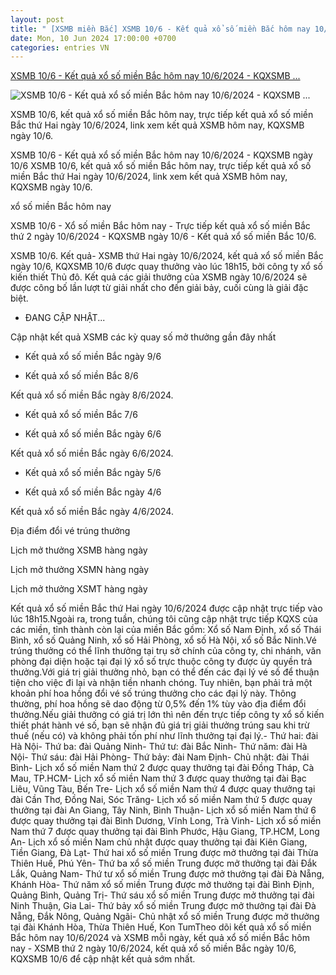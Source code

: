 ```yaml
---
layout: post
title: " [XSMB miền Bắc] XSMB 10/6 - Kết quả xổ số miền Bắc hôm nay 10/6/2024 - KQXSMB ..."
date: Mon, 10 Jun 2024 17:00:00 +0700
categories: entries VN
---
```

[XSMB 10/6 - Kết quả xổ số miền Bắc hôm nay 10/6/2024 - KQXSMB ...](https://phapluat.suckhoedoisong.vn/xsmb-10-6-ket-qua-xo-so-mien-bac-hom-nay-10-6-2024-kqxsmb-ngay-10-6-54647.html)

![XSMB 10/6 - Kết quả xổ số miền Bắc hôm nay 10/6/2024 - KQXSMB ...](https://skds.1cdn.vn/thumbs/1200x630/2024/06/10/suckhoedoisong.qltns.mediacdn.vn-zoom-600_315-324455921873985536-2024-5-24-_ket-qua-xo-so-mien-bac-hom-nay-1716541473124454115069.jpg)

XSMB 10/6, kết quả xổ số miền Bắc hôm nay, trực tiếp kết quả xổ số miền Bắc thứ Hai ngày 10/6/2024, link xem kết quả XSMB hôm nay, KQXSMB ngày 10/6.

XSMB 10/6 - Kết quả xổ số miền Bắc hôm nay 10/6/2024 - KQXSMB ngày 10/6 XSMB 10/6, kết quả xổ số miền Bắc hôm nay, trực tiếp kết quả xổ số miền Bắc thứ Hai ngày 10/6/2024, link xem kết quả XSMB hôm nay, KQXSMB ngày 10/6.

xổ số miền Bắc hôm nay

XSMB 10/6 - Xổ số miền Bắc hôm nay - Trực tiếp kết quả xổ số miền Bắc thứ 2 ngày 10/6/2024 - KQXSMB ngày 10/6 - Kết quả xổ số miền Bắc 10/6.

XSMB 10/6. Kết quả- XSMB thứ Hai ngày 10/6/2024, kết quả xổ số miền Bắc ngày 10/6, KQXSMB 10/6 được quay thưởng vào lúc 18h15, bởi công ty xổ số kiến thiết Thủ đô. Kết quả các giải thưởng của XSMB ngày 10/6/2024 sẽ được công bố lần lượt từ giải nhất cho đến giải bảy, cuối cùng là giải đặc biệt.

* ĐANG CẬP NHẬT...

Cập nhật kết quả XSMB các kỳ quay số mở thưởng gần đây nhất

- Kết quả xổ số miền Bắc ngày 9/6

- Kết quả xổ số miền Bắc 8/6

Kết quả xổ số miền Bắc ngày 8/6/2024.

- Kết quả xổ số miền Bắc 7/6

- Kết quả xổ số miền Bắc ngày 6/6

Kết quả xổ số miền Bắc ngày 6/6/2024.

- Kết quả xổ số miền Bắc ngày 5/6

- Kết quả xổ số miền Bắc ngày 4/6

Kết quả xổ số miền Bắc ngày 4/6/2024.

Địa điểm đổi vé trúng thưởng



Lịch mở thưởng XSMB hàng ngày

Lịch mở thưởng XSMN hàng ngày

Lịch mở thưởng XSMT hàng ngày

Kết quả xổ số miền Bắc thứ Hai ngày 10/6/2024 được cập nhật trực tiếp vào lúc 18h15.Ngoài ra, trong tuần, chúng tôi cũng cập nhật trực tiếp KQXS của các miền, tỉnh thành còn lại của miền Bắc gồm: Xổ số Nam Định, xổ số Thái Bình, xổ số Quảng Ninh, xổ số Hải Phòng, xổ số Hà Nội, xổ số Bắc Ninh.Vé trúng thưởng có thể lĩnh thưởng tại trụ sở chính của công ty, chi nhánh, văn phòng đại diện hoặc tại đại lý xổ số trực thuộc công ty được ủy quyền trả thưởng.Với giá trị giải thưởng nhỏ, bạn có thể đến các đại lý vé số để thuận tiện cho việc đi lại và nhận tiền nhanh chóng. Tuy nhiên, bạn phải trả một khoản phí hoa hồng đổi vé số trúng thưởng cho các đại lý này. Thông thường, phí hoa hồng sẽ dao động từ 0,5% đến 1% tùy vào địa điểm đổi thưởng.Nếu giải thưởng có giá trị lớn thì nên đến trực tiếp công ty xổ số kiến thiết phát hành vé số, bạn sẽ nhận đủ giá trị giải thưởng trúng sau khi trừ thuế (nếu có) và không phải tốn phí như lĩnh thưởng tại đại lý.- Thứ hai: đài Hà Nội- Thứ ba: đài Quảng Ninh- Thứ tư: đài Bắc Ninh- Thứ năm: đài Hà Nội- Thứ sáu: đài Hải Phòng- Thứ bảy: đài Nam Định- Chủ nhật: đài Thái Bình- Lịch xổ số miền Nam thứ 2 được quay thưởng tại đài Đồng Tháp, Cà Mau, TP.HCM- Lịch xổ số miền Nam thứ 3 được quay thưởng tại đài Bạc Liêu, Vũng Tàu, Bến Tre- Lịch xổ số miền Nam thứ 4 được quay thưởng tại đài Cần Thơ, Đồng Nai, Sóc Trăng- Lịch xổ số miền Nam thứ 5 được quay thưởng tại đài An Giang, Tây Ninh, Bình Thuận- Lịch xổ số miền Nam thứ 6 được quay thưởng tại đài Bình Dương, Vĩnh Long, Trà Vinh- Lịch xổ số miền Nam thứ 7 được quay thưởng tại đài Bình Phước, Hậu Giang, TP.HCM, Long An- Lịch xổ số miền Nam chủ nhật được quay thưởng tại đài Kiên Giang, Tiền Giang, Đà Lạt- Thứ hai xổ số miền Trung được mở thưởng tại đài Thừa Thiên Huế, Phú Yên- Thứ ba xổ số miền Trung được mở thưởng tại đài Đắk Lắk, Quảng Nam- Thứ tư xổ số miền Trung được mở thưởng tại đài Đà Nẵng, Khánh Hòa- Thứ năm xổ số miền Trung được mở thưởng tại đài Bình Định, Quảng Bình, Quảng Trị- Thứ sáu xổ số miền Trung được mở thưởng tại đài Ninh Thuận, Gia Lai- Thứ bảy xổ số miền Trung được mở thưởng tại đài Đà Nẵng, Đắk Nông, Quảng Ngãi- Chủ nhật xổ số miền Trung được mở thưởng tại đài Khánh Hòa, Thừa Thiên Huế, Kon TumTheo dõi kết quả xổ số miền Bắc hôm nay 10/6/2024 và XSMB mỗi ngày, kết quả xổ số miền Bắc hôm nay - XSMB thứ 2 ngày 10/6/2024, kết quả xổ số miền Bắc ngày 10/6, KQXSMB 10/6 để cập nhật kết quả sớm nhất.

